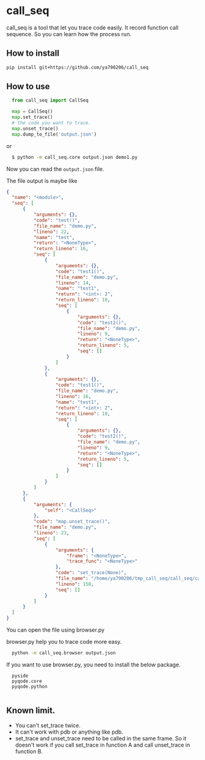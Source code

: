 call_seq
===========

  call_seq is a tool that let you trace code easily. It record function call sequence.
   So you can learn how the process run.


How to install
----------------

```sh
pip install git+https://github.com/ya790206/call_seq
```


How to use
-------------

  ```python
    from call_seq import CallSeq

    map = CallSeq()
    map.set_trace()
    # the code you want to trace.
    map.unset_trace()
    map.dump_to_file('output.json')
  ```

  or

  ```sh
    $ python -m call_seq.core output.json demo1.py
  ```

  Now you can read the `output.json` file.

  The file output is maybe like

  ``` json
{
    "name": "<module>",
    "seq": [
        {
            "arguments": {},
            "code": "test()",
            "file_name": "demo.py",
            "lineno": 22,
            "name": "test",
            "return": "<NoneType>",
            "return_lineno": 16,
            "seq": [
                {
                    "arguments": {},
                    "code": "test1()",
                    "file_name": "demo.py",
                    "lineno": 14,
                    "name": "test1",
                    "return": "<int>: 2",
                    "return_lineno": 10,
                    "seq": [
                        {
                            "arguments": {},
                            "code": "test2()",
                            "file_name": "demo.py",
                            "lineno": 9,
                            "return": "<NoneType>",
                            "return_lineno": 5,
                            "seq": []
                        }
                    ]
                },
                {
                    "arguments": {},
                    "code": "test1()",
                    "file_name": "demo.py",
                    "lineno": 16,
                    "name": "test1",
                    "return": "<int>: 2",
                    "return_lineno": 10,
                    "seq": [
                        {
                            "arguments": {},
                            "code": "test2()",
                            "file_name": "demo.py",
                            "lineno": 9,
                            "return": "<NoneType>",
                            "return_lineno": 5,
                            "seq": []
                        }
                    ]
                }
            ]
        },
        {
            "arguments": {
                "self": "<CallSeq>"
            },
            "code": "map.unset_trace()",
            "file_name": "demo.py",
            "lineno": 23,
            "seq": [
                {
                    "arguments": {
                        "frame": "<NoneType>",
                        "trace_func": "<NoneType>"
                    },
                    "code": "set_trace(None)",
                    "file_name": "/home/ya790206/tmp_call_seq/call_seq/call_seq/core.py",
                    "lineno": 158,
                    "seq": []
                }
            ]
        }
    ]
}
  ```

  You can open the file using browser.py

  browser.py help you to trace code more easy.

  ``` sh
    python -m call_seq.browser output.json
  ```
  
  If you want to use browser.py, you need to install the below package.
  
  ```
    pyside
    pyqode.core
    pyqode.python
    
  ```


Known limit.
-----------------

  * You can't set_trace twice.
  * It can't work with pdb or anything like pdb.
  * set_trace and unset_trace need to be called in the same frame. So it doesn't work if you call set_trace
     in function A and call unset_trace in function B.


